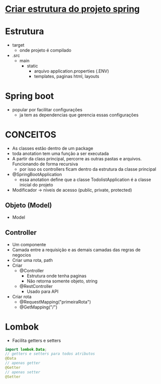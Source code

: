 # [Criar estrutura do projeto spring](https://start.spring.io/)

# Estrutura
- target
  - onde projeto é compilado
- .src
  - main
    - static
      - arquivo application.properties (.ENV)
      - templates, paginas html, layouts
# Spring boot
- popular por facilitar configurações
  - ja tem as dependencias que gerencia essas configurações

# CONCEITOS
- As classes estão dentro de um package
- toda anotation tem uma função a ser executada
- A partir da class principal, percorre as outras pastas e arquivos. Funcionando de forma recursiva
  - por isso os controllers ficam dentro da estrutura da classe principal
- @SpringBootApplication
  - essa anotation define que a classe TodolistApplication é a classe inicial do projeto
- Modificador -> niveis de acesso (public, private, protected)
## Objeto  (Model)
- Model

## Controller
- Um componente
- Camada entre a requisição e as demais camadas das regras de negocios
- Criar uma rota, path
- Criar
  - @Controller
    - Estrutura onde tenha paginas
    - Não retorna somente objeto, string
  - @RestController
    - Usado para API
- Criar rota
  - @RequestMapping("primeiraRota")
  - @GetMapping("/")

# Lombok
- Facilita getters e setters
```java
import lombok.Data;
// getters e setters para todos atributos
@Data
// apenas getter
@Getter
// apenas setter
@Setter
```